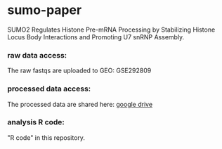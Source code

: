 # sumo-paper
SUMO2 Regulates Histone Pre-mRNA Processing by Stabilizing Histone Locus Body Interactions and Promoting U7 snRNP Assembly.

### raw data access:
The raw fastqs are uploaded to GEO: GSE292809

### processed data access:
The processed data are shared here: [google drive](https://drive.google.com/drive/folders/1KFxaAJ4nfwFaZfsMhU_MtXeG5YNu76IQ?usp=drive_link)

### analysis R code:
"R code" in this repository.
